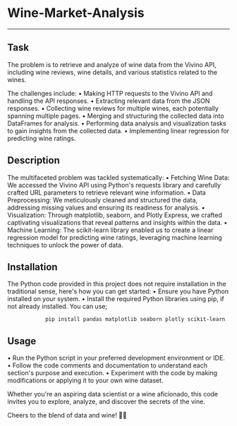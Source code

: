 # Wine-Market-Analysis
***

## Task
The problem is to retrieve and analyze of wine data from the Vivino API, 
including wine reviews, wine details, and various statistics related to the wines.

The challenges include:
•	Making HTTP requests to the Vivino API and handling the API responses.
•	Extracting relevant data from the JSON responses.
•	Collecting wine reviews for multiple wines, each potentially spanning multiple pages.
•	Merging and structuring the collected data into DataFrames for analysis.
•	Performing data analysis and visualization tasks to gain insights from the collected data.
•	Implementing linear regression for predicting wine ratings.

## Description
The multifaceted problem was tackled systematically:
•	Fetching Wine Data: We accessed the Vivino API using Python's requests library and 
    carefully crafted URL parameters to retrieve relevant wine information.
•	Data Preprocessing: We meticulously cleaned and structured the data, addressing 
    missing values and ensuring its readiness for analysis.
•	Visualization: Through matplotlib, seaborn, and Plotly Express, we crafted captivating 
    visualizations that reveal patterns and insights within the data.
•	Machine Learning: The scikit-learn library enabled us to create a linear regression model 
    for predicting wine ratings, leveraging machine learning techniques to unlock the power of data.


## Installation
The Python code provided in this project does not require installation in the traditional sense, 
here's how you can get started:
•	Ensure you have Python installed on your system.
•	Install the required Python libraries using pip, if not already installed. You can use; 

                pip install pandas matplotlib seaborn plotly scikit-learn 


## Usage
•	Run the Python script in your preferred development environment or IDE.
•	Follow the code comments and documentation to understand each section's purpose and execution.
•	Experiment with the code by making modifications or applying it to your own wine dataset.

Whether you're an aspiring data scientist or a wine aficionado, this code invites you to explore, 
analyze, and discover the secrets of the vine. 

Cheers to the blend of data and wine! 🍷🐍
